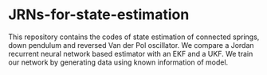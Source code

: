 # JRNs-for-state-estimation
This repository contains the codes of state estimation of connected springs, down pendulum and reversed Van der Pol oscillator. We compare a Jordan recurrent neural network based estimator with an EKF and a UKF. We train our network by generating data using known information of model.
